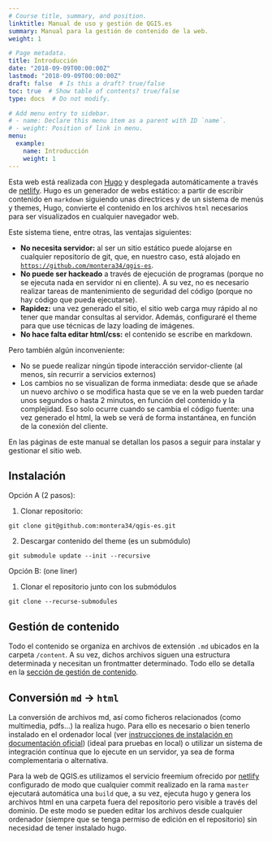 ```yaml
---
# Course title, summary, and position.
linktitle: Manual de uso y gestión de QGIS.es
summary: Manual para la gestión de contenido de la web.
weight: 1

# Page metadata.
title: Introducción
date: "2018-09-09T00:00:00Z"
lastmod: "2018-09-09T00:00:00Z"
draft: false  # Is this a draft? true/false
toc: true  # Show table of contents? true/false
type: docs  # Do not modify.

# Add menu entry to sidebar.
# - name: Declare this menu item as a parent with ID `name`.
# - weight: Position of link in menu.
menu:
  example:
    name: Introducción
    weight: 1
---
```


Esta web está realizada con [Hugo](https://gohugo.io) y desplegada automáticamente a través de [netlify](https://netlify.com).
Hugo es un generador de webs estático: a partir de escribir contenido en `markdown` siguiendo unas directrices y de un sistema de menús y themes, Hugo, convierte el contenido en los archivos `html` necesarios para ser visualizados en cualquier navegador web. 

Este sistema tiene, entre otras, las ventajas siguientes:
  * **No necesita servidor:** al ser un sitio estático puede alojarse en cualquier repositorio de git, que, en nuestro caso, está alojado en [`https://github.com/montera34/qgis-es`](https://github.com/montera34/qgis-es).
  * **No puede ser hackeado** a través de ejecución de programas (porque no se ejecuta nada en servidor ni en cliente). A su vez, no es necesario realizar tareas de mantenimiento de seguridad del código (porque no hay código que pueda ejecutarse).
  * **Rapidez:** una vez generado el sitio, el sitio web carga muy rápido al no tener que mandar consultas al servidor. Además, configuraré el theme para que use técnicas de lazy loading de imágenes.
  * **No hace falta editar html/css:** el contenido se escribe en markdown.

Pero también algún inconveniente:

* No se puede realizar ningún tipode interacción servidor-cliente (al menos, sin recurrir a servicios externos)
* Los cambios no se visualizan de forma inmediata: desde que se añade un nuevo archivo o se modifica hasta que se ve en la web pueden tardar unos segundos o hasta 2 minutos, en función del contenido y la complejidad. Eso solo ocurre cuando se cambia el código fuente: una vez generado el html, la web se verá de forma instantánea, en función de la conexión del cliente.

En las páginas de este manual se detallan los pasos a seguir para instalar y gestionar el sitio web.

## Instalación

Opción A (2 pasos):

1. Clonar repositorio:

  ```shell
  git clone git@github.com:montera34/qgis-es.git
  ```

2. Descargar contenido del theme (es un submódulo)
```shell
git submodule update --init --recursive
```

Opción B: (one liner)

1. Clonar el repositorio junto con los submódulos
```shell
git clone --recurse-submodules
```

## Gestión de contenido

Todo el contenido se organiza en archivos de extensión `.md` ubicados en la carpeta `/content`. A su vez, dichos archivos siguen una estructura determinada y necesitan un frontmatter determinado. Todo ello se detalla en la [sección de gestión de contenido](/manuales/web-qgis/contenido/).

## Conversión `md` ->  `html`

La conversión de archivos md, así como ficheros relacionados (como multimedia, pdfs...) la realiza hugo. Para ello es necesario o bien tenerlo instalado en el ordenador local (ver [instrucciones de instalación en documentación oficial](https://gohugo.io/getting-started/installing/)) (ideal para pruebas en local) o utilizar un sistema de integración contínua que lo ejecute en un servidor, ya sea de forma complementaria o alternativa. 

Para la web de QGIS.es utilizamos el servicio freemium ofrecido por [netlify](https://netlify.com) configurado de modo que cualquier commit realizado en la rama `master` ejecutará automática una `build` que, a su vez, ejecuta hugo y genera los archivos html en una carpeta fuera del repositorio pero visible a través del dominio. De este modo se pueden editar los archivos desde cualquier ordenador (siempre que se tenga permiso de edición en el repositorio) sin necesidad de tener instalado hugo.